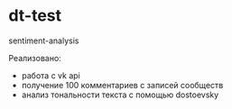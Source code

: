 # dt-test
sentiment-analysis

Реализовано:
* работа с vk api
* получение 100 комментариев с записей сообществ
* анализ тональности текста с помощью dostoevsky
